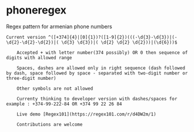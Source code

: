 # phoneregex
Regex pattern for armenian phone numbers

	Current version ^([+374]{4}|[0]{1})?([1-9]{2})(((-\d{3}-\d{3})|(-\d{2}-\d{2}-\d{2})|( \d{3} \d{3})|( \d{2} \d{2} \d{2}))|(\d{6}))$	
	
		Accepted + with letter number(374 possibly) OR 0 then sequence of digits with allowed range
		
		Spaces, dashes are allowed only in right sequence (dash followed by dash, space followed by space - separated with two-digit number օr tհree-digit number)
		
		Other symbols are not allowed
		
		Currenty thinking to developer version with dashes/spaces for example : +374-99-222-84 OR +374 99 22 26 84
		
		Live demo [Regex101](https://regex101.com/r/d4DW2m/1)

		Contributions are welcome
